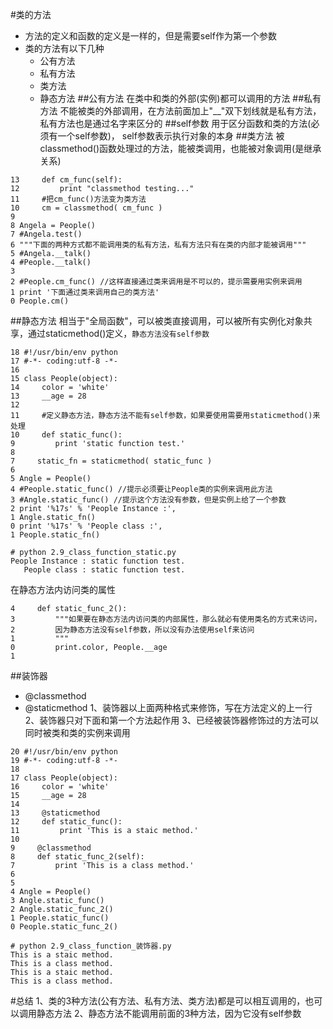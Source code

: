 #类的方法
- 方法的定义和函数的定义是一样的，但是需要self作为第一个参数
- 类的方法有以下几种
	- 公有方法
	- 私有方法
	- 类方法
	- 静态方法
##公有方法
在类中和类的外部(实例)都可以调用的方法
##私有方法
不能被类的外部调用，在方法前面加上"__"双下划线就是私有方法，私有方法也是通过名字来区分的
##self参数
用于区分函数和类的方法(必须有一个self参数)，
self参数表示执行对象的本身
##类方法
被classmethod()函数处理过的方法，能被类调用，也能被对象调用(是继承关系)
```
13     def cm_func(self):
12         print "classmethod testing..."
11     #把cm_func()方法变为类方法
10     cm = classmethod( cm_func )
9 
8 Angela = People()
7 #Angela.test()
6 """下面的两种方式都不能调用类的私有方法，私有方法只有在类的内部才能被调用"""
5 #Angela.__talk()
4 #People.__talk()
3 
2 #People.cm_func() //这样直接通过类来调用是不可以的，提示需要用实例来调用
1 print '下面通过类来调用自己的类方法'
0 People.cm()
```
##静态方法
相当于"全局函数"，可以被类直接调用，可以被所有实例化对象共享，通过staticmethod()定义，`静态方法没有self参数`
```
18 #!/usr/bin/env python 
17 #-*- coding:utf-8 -*-
16 
15 class People(object):
14     color = 'white'
13     __age = 28
12 
11     #定义静态方法，静态方法不能有self参数，如果要使用需要用staticmethod()来处理
10     def static_func():
9         print 'static function test.'
8 
7     static_fn = staticmethod( static_func )
6 
5 Angle = People()
4 #People.static_func() //提示必须要让People类的实例来调用此方法
3 #Angle.static_func() //提示这个方法没有参数，但是实例上给了一个参数
2 print '%17s' % 'People Instance :',
1 Angle.static_fn()
0 print '%17s' % 'People class :',
1 People.static_fn()
```
```
# python 2.9_class_function_static.py 
People Instance : static function test.
   People class : static function test.
```
在静态方法内访问类的属性
```
4     def static_func_2():
3         """如果要在静态方法内访问类的内部属性，那么就必有使用类名的方式来访问，
2         因为静态方法没有self参数，所以没有办法使用self来访问
1         """
0         print.color, People.__age
1 
```

##装饰器
- @classmethod
- @staticmethod
1、装饰器以上面两种格式来修饰，写在方法定义的上一行
2、装饰器只对下面和第一个方法起作用
3、已经被装饰器修饰过的方法可以同时被类和类的实例来调用
```
20 #!/usr/bin/env python 
19 #-*- coding:utf-8 -*-
18 
17 class People(object):
16     color = 'white'
15     __age = 28
14 
13     @staticmethod
12     def static_func():
11         print 'This is a staic method.'
10 
9     @classmethod
8     def static_func_2(self):
7         print 'This is a class method.'
6 
5 
4 Angle = People()
3 Angle.static_func()
2 Angle.static_func_2()
1 People.static_func()
0 People.static_func_2()
```
```
# python 2.9_class_function_装饰器.py
This is a staic method.
This is a class method.
This is a staic method.
This is a class method.
```
#总结
1、类的3种方法(公有方法、私有方法、类方法)都是可以相互调用的，也可以调用静态方法
2、静态方法不能调用前面的3种方法，因为它没有self参数
